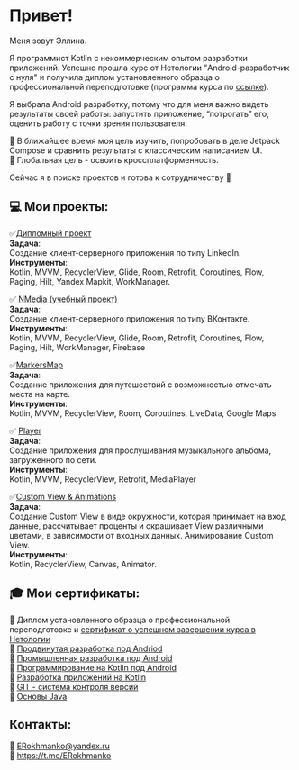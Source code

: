# Привет!

Меня зовут Эллина.

Я программист Kotlin с некоммерческим опытом разработки приложений. Успешно прошла курс от Нетологии "Android-разработчик с нуля" и получила диплом установленного образца о профессиональной переподготовке (программа курса по [ссылке](https://netology.ru/programs/android-app#/lessons)). 

Я выбрала Android разработку, потому что для меня важно видеть результаты своей работы: запустить приложение, “потрогать” его, оценить работу с точки зрения пользователя. 

🎯 В ближайшее время моя цель изучить, попробовать в деле Jetpack Compose и сравнить результаты с классическим написанием UI. <br>
🎯 Глобальная цель - освоить кроссплатформенность.


Сейчас я в поиске проектов и готова к сотрудничеству 🤝


## 💻 Мои проекты:
✅[Дипломный проект](https://github.com/ERokhmanko/Diploma) <br>
**Задача**: <br>Создание клиент-серверного приложения по типу LinkedIn.<br>
**Инструменты**: <br>Kotlin, MVVM,  RecyclerView, Glide, Room, Retrofit, Coroutines, Flow, Paging, Hilt, Yandex Mapkit, WorkManager.  

✅ [NMedia (учебный проект)](https://erokhmankotrainingproject.taplink.ws)<br>
**Задача**: <br>Создание клиент-серверного приложения по типу ВКонтакте.<br>
**Инструменты**: <br>Kotlin, MVVM,  RecyclerView, Glide, Room, Retrofit, Coroutines, Flow, Paging, Hilt, WorkManager, Firebase 

✅[MarkersMap](https://github.com/ERokhmanko/Maps)<br>
**Задача**: <br>Создание приложения для путешествий с возможностью отмечать места на карте.<br>
**Инструменты**: <br> Kotlin, MVVM,  RecyclerView, Room, Coroutines, LiveData, Google Maps

✅  [Player](https://github.com/ERokhmanko/Player)<br>
**Задача**: <br>Создание приложения для прослушивания музыкального альбома, загруженного по сети.<br>
**Инструменты**: <br>Kotlin, MVVM, RecyclerView, Retrofit, MediaPlayer

✅[Custom View & Animations](https://github.com/ERokhmanko/Custom-View-Animations-)<br>
**Задача**: <br>Создание Custom View в виде окружности, которая принимает на вход данные, рассчитывает проценты и окрашивает View различными цветами, в зависимости от входных данных. Анимирование Custom View.<br>
**Инструменты**:<br> Kotlin, RecyclerView, Canvas, Animator.

 ## 🎓 Мои сертификаты:
📄 Диплом установленного образца о профессиональной переподготовке и [сертификат о успешном завершении курса в Нетологии](https://drive.google.com/file/d/1JYeS69T9WNbm4I_-Xd7ATwKvdraJ2Egb/view?usp=sharing)<br>
📄 [Продвинутая разработка под Andriod](https://drive.google.com/file/d/1FMchZ-8GTHEf-UjNbLwQCo302wh4RFDs/view?usp=sharing)<br>
📄 [Промышленная разработка под Android](https://drive.google.com/file/d/1j7kE6c_ujz5DPLaANgSsJ9zBYEPZs2e5/view?usp=sharing) <br>
📄 [Программирование на Kotlin под Android](https://drive.google.com/file/d/1KWO5_F9JAfFhuqmwtghbmCggdrYcpgjz/view?usp=sharing) <br> 
📄 [Разработка приложений на Kotlin](https://drive.google.com/file/d/1ojSlPTTz7xrb_Xe4w91Z3IuOsf0vngR4/view?usp=sharing) <br>
📄 [GIT - система контроля версий](https://drive.google.com/file/d/1DPy2mPwOed5U9Vi_LnNwDAKfKLWeFrKX/view?usp=sharing) <br>
📄 [Основы Java](https://drive.google.com/file/d/1iTAwc8g6_s4jm0V8wAPyyhPjg35g1993/view?usp=sharing) 


## Контакты:
📧  ERokhmanko@yandex.ru <br>
📱 https://t.me/ERokhmanko
